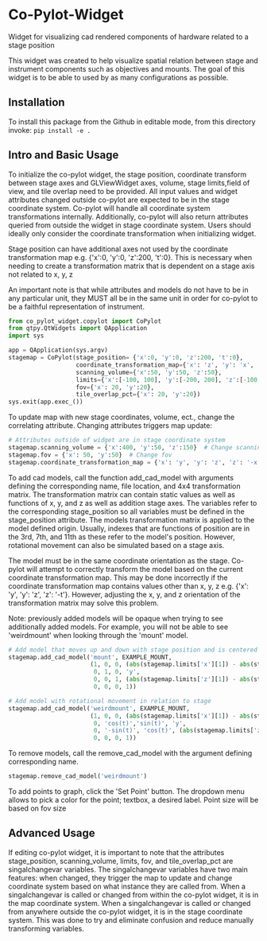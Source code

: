 # Co-Pylot-Widget
Widget for visualizing cad rendered components of hardware related to a stage position

This widget was created to help visualize spatial relation between stage and instrument components such as objectives and mounts. 
The goal of this widget is to be able to used by as many configurations as possible. 


## Installation
To install this package from the Github in editable mode, from this directory invoke: `pip install -e .`


## Intro and Basic Usage
To initialize the co-pylot widget, the stage position, coordinate transform between stage axes and GLViewWidget axes, 
volume, stage limits,field of view, and tile overlap need to be provided. All input values and widget attributes changed 
outside co-pylot are expected to be in the stage coordinate system. Co-pylot will handle all coordinate system 
transformations internally. Additionally, co-pylot will also return attributes queried from outside the widget in stage 
coordinate system. Users should ideally only consider the coordinate transformation when initializing widget. 

Stage position can have additional axes not used by the coordinate transformation map e.g. 
{'x':0, 'y':0, 'z':200, 't':0}. This is necessary when needing to create a transformation matrix that is dependent on a 
stage axis not related to x, y, z

An important note is that while attributes and models do not have to be in any particular unit, they MUST all be in the 
same unit in order for co-pylot to be a faithful representation of instrument.

````python
from co_pylot_widget.copylot import CoPylot
from qtpy.QtWidgets import QApplication
import sys

app = QApplication(sys.argv)
stagemap = CoPylot(stage_position= {'x':0, 'y':0, 'z':200, 't':0},
                   coordinate_transformation_map={'x': 'z', 'y': 'x', 'z': '-y'},
                   scanning_volume={'x':50, 'y':50, 'z':50},
                   limits={'x':[-100, 100], 'y':[-200, 200], 'z':[-100, 500]},
                   fov={'x': 20, 'y':20},
                   tile_overlap_pct={'x': 20, 'y':20})
sys.exit(app.exec_())
````

To update map with new stage coordinates, volume, ect., change the correlating attribute. Changing attributes triggers map update:
````python
# Attributes outside of widget are in stage coordinate system
stagemap.scanning_volume = {'x':400, 'y':50, 'z':150}  # Change scanning volume 
stagemap.fov = {'x': 50, 'y':50}  # Change fov
stagemap.coordinate_transformation_map = {'x': 'y', 'y': 'z', 'z': '-x'} # Change coordinate transform
````
To add cad models, call the function add_cad_model with arguments defining the corresponding name, file location,  and 
4x4 transformation matrix. The transformation matrix can contain static values as well as functions of x, y, and z as 
well as addition stage axes. The variables refer to the corresponding stage_position so all variables must be defined in 
the stage_position attribute. The models transformation matrix is applied to the model defined origin. Usually, indexes 
that are functions of position are in the 3rd, 7th, and 11th as these refer to the model's position. However, rotational
movement can also be simulated based on a stage axis.

The model must be in the same coordinate orientation as the stage. Co-pylot will attempt to correctly transform the 
model based on the current coordinate transformation map. This may be done incorrectly if the coordinate transformation 
map contains values other than x, y, z e.g. {'x': 'y', 'y': 'z', 'z': '-t'}. However, adjusting the x, y, and z 
orientation of the transformation matrix may solve this problem.   

Note: previously added models will be opaque when trying to see additionally added models. For example, you will not be 
able to see 'weirdmount' when looking through the 'mount' model.

````python
# Add model that moves up and down with stage position and is centered within the x and z limits
stagemap.add_cad_model('mount', EXAMPLE_MOUNT,
                       (1, 0, 0, (abs(stagemap.limits['x'][1]) - abs(stagemap.limits['x'][0])) / 2, # x transformation
                        0, 1, 0, 'y',                                                               # y transformation
                        0, 0, 1, (abs(stagemap.limits['z'][1]) - abs(stagemap.limits['z'][0])) / 2, # z transformation
                        0, 0, 0, 1))

# Add model with rotational movement in relation to stage 
stagemap.add_cad_model('weirdmount', EXAMPLE_MOUNT,
                       (1, 0, 0, (abs(stagemap.limits['x'][1]) - abs(stagemap.limits['x'][0])) / 2+500,
                        0, 'cos(t)','sin(t)', 'y',
                        0, '-sin(t)', 'cos(t)', (abs(stagemap.limits['z'][1]) - abs(stagemap.limits['z'][0])) / 2,
                        0, 0, 0, 1))
````

To remove models, call the remove_cad_model with the argument defining corresponding name. 
````python
stagemap.remove_cad_model('weirdmount')
````

To add points to graph, click the 'Set Point' button. The dropdown menu allows to pick a color for the point;
textbox, a desired label. Point size will be based on fov size


## Advanced Usage
If editing co-pylot widget, it is important to note that the attributes stage_position, scanning_volume, limits, fov, 
and tile_overlap_pct are singalchangevar variables. The singalchangevar variables have two main features: when changed, 
they trigger the map to update and change coordinate system based on what instance they are called from. When a 
singalchangevar is called or changed from within the co-pylot widget, it is in the map coordinate system. When a 
singalchangevar is called or changed from anywhere outside the co-pylot widget, it is in the stage coordinate system. 
This was done to try and eliminate confusion and reduce manually transforming variables.
